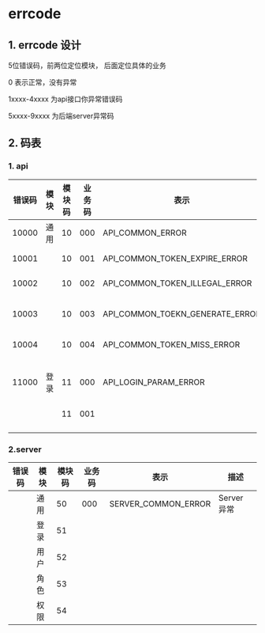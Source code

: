 # errcode 

## 1. errcode 设计
5位错误码，前两位定位模块， 后面定位具体的业务

0 表示正常，没有异常

1xxxx-4xxxx 为api接口你异常错误码

5xxxx-9xxxx 为后端server异常码

## 2. 码表

### 1. api





| 错误码 | 模块 | 模块码 | 业务码 | 表示                            | 描述             |
| ------ | ---- | ------ | ------ | ------------------------------- | ---------------- |
| 10000  | 通用 | 10     | 000    | API_COMMON_ERROR                | Api异常          |
| 10001  |      | 10     | 001    | API_COMMON_TOKEN_EXPIRE_ERROR   | token失效        |
| 10002  |      | 10     | 002    | API_COMMON_TOKEN_ILLEGAL_ERROR  | 非法token        |
| 10003  |      | 10     | 003    | API_COMMON_TOEKN_GENERATE_ERROR | 生成token异常    |
| 10004  |      | 10     | 004    | API_COMMON_TOKEN_MISS_ERROR     | 缺少token        |
| 11000  | 登录 | 11     | 000    | API_LOGIN_PARAM_ERROR           | 登录账户密码异常 |
|        |      | 11     | 001    |                                 |                  |
|        |      |        |        |                                 |                  |
|        |      |        |        |                                 |                  |
|        |      |        |        |                                 |                  |
|        |      |        |        |                                 |                  |











### 2.server

| 错误码 | 模块 | 模块码 | 业务码 | 表示                | 描述        |
| ------ | ---- | ------ | ------ | ------------------- | ----------- |
|        | 通用 | 50     | 000    | SERVER_COMMON_ERROR | Server 异常 |
|        | 登录 | 51     |        |                     |             |
|        | 用户 | 52     |        |                     |             |
|        | 角色 | 53     |        |                     |             |
|        | 权限 | 54     |        |                     |             |



